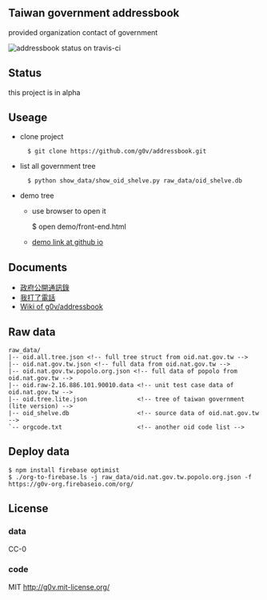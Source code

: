 ## Taiwan government addressbook

provided organization contact of government

![addressbook status on travis-ci](https://travis-ci.org/g0v/addressbook.png)

## Status

this project is in alpha

## Useage

* clone project

        $ git clone https://github.com/g0v/addressbook.git

* list all government tree

        $ python show_data/show_oid_shelve.py raw_data/oid_shelve.db

* demo tree

    * use browser to open it

        $ open demo/front-end.html

    * [demo link at github io](http://g0v.github.io/addressbook/)

## Documents

* [政府公開通訊錄](http://hack.g0v.tw/kuansim/g6v6MpyacFb)
* [我打了電話](http://hack.g0v.tw/kuansim/HM8MBTIU8Pp)
* [Wiki of g0v/addressbook](https://github.com/g0v/addressbook/wiki)

## Raw data

    raw_data/
    |-- oid.all.tree.json <!-- full tree struct from oid.nat.gov.tw -->
    |-- oid.nat.gov.tw.json <!-- full data from oid.nat.gov.tw -->
    |-- oid.nat.gov.tw.popolo.org.json <!-- full data of popolo from oid.nat.gov.tw -->
    |-- oid.raw-2.16.886.101.90010.data <!-- unit test case data of oid.nat.gov.tw -->
    |-- oid.tree.lite.json              <!-- tree of taiwan government (lite version) -->
    |-- oid_shelve.db                   <!-- source data of oid.nat.gov.tw -->
    `-- orgcode.txt                     <!-- another oid code list -->

## Deploy data

```
$ npm install firebase optimist
$ ./org-to-firebase.ls -j raw_data/oid.nat.gov.tw.popolo.org.json -f https://g0v-org.firebaseio.com/org/
```

## License

### data

CC-0

### code

MIT <http://g0v.mit-license.org/>
